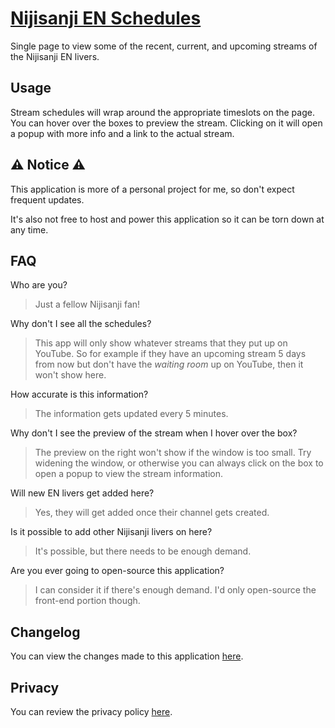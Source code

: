 # [Nijisanji EN Schedules](https://nijisanji-en-schedules.com/)

Single page to view some of the recent, current, and upcoming streams of the Nijisanji EN livers.

## Usage

Stream schedules will wrap around the appropriate timeslots on the page.
You can hover over the boxes to preview the stream. Clicking on it will open a popup with more info and a link to the actual stream.

## ⚠️ Notice ⚠️

This application is more of a personal project for me, so don't expect frequent updates.

It's also not free to host and power this application so it can be torn down at any time.

## FAQ

Who are you?
> Just a fellow Nijisanji fan!

Why don't I see all the schedules?
> This app will only show whatever streams that they put up on YouTube. So for example if they have an upcoming stream 5 days from now but don't have the *waiting room* up on YouTube, then it won't show here.

How accurate is this information?
> The information gets updated every 5 minutes.

Why don't I see the preview of the stream when I hover over the box?
> The preview on the right won't show if the window is too small. Try widening the window, or otherwise you can always click on the box to open a popup to view the stream information.

Will new EN livers get added here?
> Yes, they will get added once their channel gets created.

Is it possible to add other Nijisanji livers on here?
> It's possible, but there needs to be enough demand.

Are you ever going to open-source this application?
> I can consider it if there's enough demand. I'd only open-source the front-end portion though.

## Changelog

You can view the changes made to this application [here](https://github.com/clovenski/nijisanji-en-schedules/blob/main/assets/CHANGELOG.md).

## Privacy

You can review the privacy policy [here](https://github.com/clovenski/nijisanji-en-schedules/blob/main/assets/PrivacyPolicy.md).
